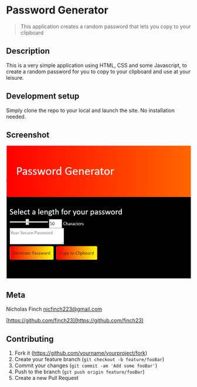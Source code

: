 # Password Generator
> This application creates a random password that lets you copy to your clipboard


## Description

This is a very simple application using HTML, CSS and some Javascript, to create a random password for you to copy to your clipboard and use at your leisure.

## Development setup

Simply clone the repo to your local and launch the site. No installation needed.

## Screenshot
<img src='./Screenshots/Capture.PNG'>

## Meta

Nicholas Finch
nicfinch223@gmail.com


[https://github.com/finch23](https://github.com/finch23)

## Contributing

1. Fork it (<https://github.com/yourname/yourproject/fork>)
2. Create your feature branch (`git checkout -b feature/fooBar`)
3. Commit your changes (`git commit -am 'Add some fooBar'`)
4. Push to the branch (`git push origin feature/fooBar`)
5. Create a new Pull Request

